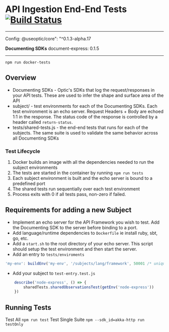 # API Ingestion End-End Tests [![Build Status](https://travis-ci.org/opticdev/api-ingestion-tests.svg?branch=master)](https://travis-ci.org/opticdev/api-ingestion-tests)

___
Config:
  @useoptic/core": "^0.1.3-alpha.17
  
  **Documenting SDKs**
  document-express: 0.1.5
  
___


```npm run docker-tests```

## Overview
* Documenting SDKs - Optic's SDKs that log the request/responses in your API tests. These are used to infer the shape and surface area of the API 
* subject/ - test environments for each of the Documenting SDKs. Each test environment is an echo server. Request Headers + Body are echoed 1:1 in the response. The status code of the response is controlled by a header called `return-status`.  
* tests/shared-tests.js - the end-end tests that runs for each of the subjects. The same suite is used to validate the same behavior across all Documenting SDKs

### Test Lifecycle  
1) Docker builds an image with all the dependencies needed to run the subject environments
2) The tests are started in the container by running `npm run tests`
3) Each subject environment is built and the echo server is bound to a predefined port
4) The shared tests run sequentially over each test environment 
5) Process exits with 0 if all tests pass, non-zero if failed. 


## Requirements for adding a new Subject
* Implement an echo server for the API Framework you wish to test. Add the Documenting SDK to the server before binding to a port. 
* Add language/runtime dependencies to `Dockerfile` ie install ruby, sbt, go, etc. 
* Add a `start.sh` to the root directory of your echo server. This script should setup the test environment and then start the server.  
* Add an entry to `tests/enviroments` 
```javascript
'my-env': buildEnv('my-env', '/subjects/lang/framework', 50001 /* unique port */)
```
* Add your subject to `test-entry.test.js`
```javascript
	describe('node-express', () => {
		sharedTests.sharedObservationsTest(getEnv('node-express'))
	})
```

## Running Tests
Test All `npm run test`
Test Single Suite `npm --sdk_id=akka-http run testOnly`
